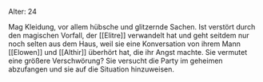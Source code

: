 Alter: 24

Mag Kleidung, vor allem hübsche und glitzernde Sachen.
Ist verstört durch den magischen Vorfall, der [[Elitre]] verwandelt hat und geht seitdem nur noch selten aus dem Haus, weil sie eine Konversation von ihrem Mann [[Elowen]] und [[Althir]] überhört hat, die ihr Angst machte. Sie vermutet eine größere Verschwörung?
Sie versucht die Party im geheimen abzufangen und sie auf die Situation hinzuweisen.